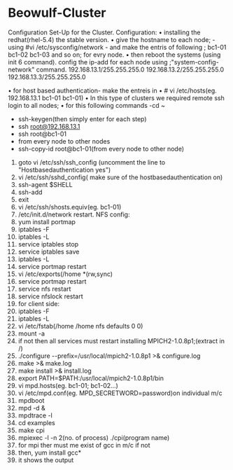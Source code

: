 # Beowulf-Cluster
Configuration Set-Up for the Cluster.
Configuration:
•	installing the redhat(rhel-5.4) the stable version.
•	give the hostname to each node; 
         -using    #vi /etc/sysconfig/network
          - and make the entris of following ;
       bc1-01
       bc1-02
       bc1-03    and so on;
       for evry node.
•	then reboot the systems (using init 6 command).
config the ip-add for each node using ;"system-config-network" command.
    192.168.13.1/255.255.255.0
    192.168.13.2/255.255.255.0
    192.168.13.3/255.255.255.0

•	for host based authentication- make the entreis in
•	# vi /etc/hosts(eg. 192.168.13.1     bc1-01     bc1-01)
•	In this type of clusters we required remote ssh login to all nodes;
•	for this following commands
  -cd  ~ 
  - ssh-keygen(then simply enter for each step)
 - ssh root@192.168.13.1
 - ssh root@bc1-01
 - from every node to other nodes
- ssh-copy-id root@bc1-01(from every node to other node)
1.	goto vi /etc/ssh/ssh_config (uncomment the line to "Hostbasedauthentication  yes")
2.	vi /etc/ssh/sshd_config( make sure of the hostbasedauthentication on)
3.	ssh-agent  $SHELL
4.	ssh-add
5.	exit
6.	vi /etc/ssh/shosts.equiv(eg. bc1-01)
7.	/etc/init.d/network restart.
NFS config:
1.	yum install portmap
2.	iptables -F
3.	iptables -L
4.	service iptables stop
5.	service iptables save
6.	iptables -L
7.	service portmap restart
8.	vi /etc/exports(/home *(rw,sync)
9.	service portmap restart
10.	service nfs restart
11.	service nfslock restart
12.	for   client side:
13.	iptables -F
14.	iptables -L
15.	vi /etc/fstab(/home  /home   nfs  defaults  0 0)
16.	mount -a
17.	if not then all services must restart
installing MPICH2-1.0.8p1;(extract in /)
1.	./configure --prefix=/usr/local/mpich2-1.0.8p1 >& configure.log
2.	make >& make.log
3.	make install >& install.log
4.	export PATH=$PATH:/usr/local/mpich2-1.0.8p1/bin
5.	vi mpd.hosts(eg. bc1-01; bc1-02...)
6.	vi /etc/mpd.conf(eg. MPD_SECRETWORD=password)on individual m/c
7.	mpdboot
8.	mpd -d &
9.	mpdtrace -l
10.	cd examples
11.	make cpi
12.	mpiexec -l -n 2(no. of process) ./cpi(program name)
13.	for mpi ther must me exist of gcc in m/c if not
14.	then, yum install gcc*
15.	it shows the output
